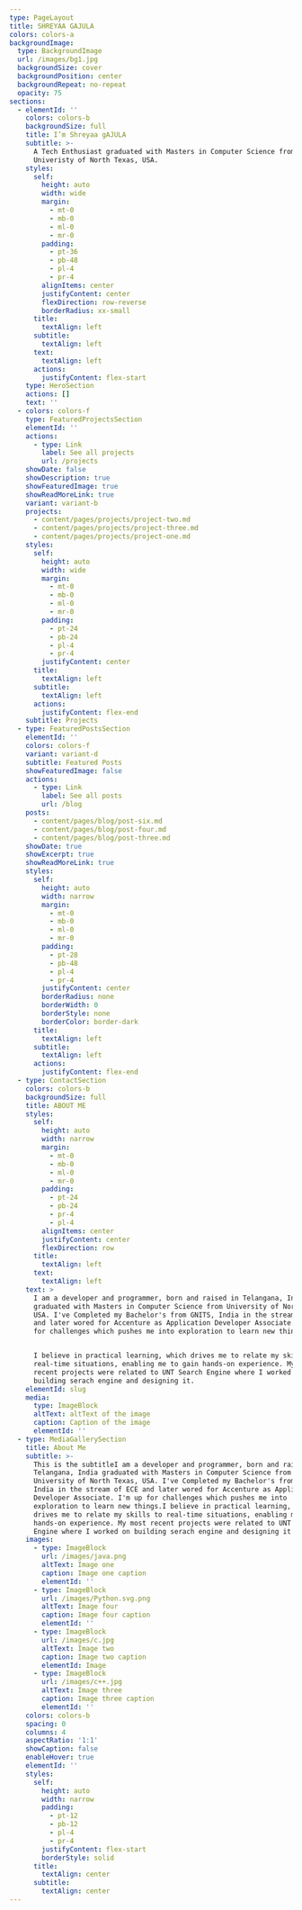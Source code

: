 ```yaml
---
type: PageLayout
title: SHREYAA GAJULA
colors: colors-a
backgroundImage:
  type: BackgroundImage
  url: /images/bg1.jpg
  backgroundSize: cover
  backgroundPosition: center
  backgroundRepeat: no-repeat
  opacity: 75
sections:
  - elementId: ''
    colors: colors-b
    backgroundSize: full
    title: I’m Shreyaa gAJULA
    subtitle: >-
      A Tech Enthusiast graduated with Masters in Computer Science from
      Univeristy of North Texas, USA.
    styles:
      self:
        height: auto
        width: wide
        margin:
          - mt-0
          - mb-0
          - ml-0
          - mr-0
        padding:
          - pt-36
          - pb-48
          - pl-4
          - pr-4
        alignItems: center
        justifyContent: center
        flexDirection: row-reverse
        borderRadius: xx-small
      title:
        textAlign: left
      subtitle:
        textAlign: left
      text:
        textAlign: left
      actions:
        justifyContent: flex-start
    type: HeroSection
    actions: []
    text: ''
  - colors: colors-f
    type: FeaturedProjectsSection
    elementId: ''
    actions:
      - type: Link
        label: See all projects
        url: /projects
    showDate: false
    showDescription: true
    showFeaturedImage: true
    showReadMoreLink: true
    variant: variant-b
    projects:
      - content/pages/projects/project-two.md
      - content/pages/projects/project-three.md
      - content/pages/projects/project-one.md
    styles:
      self:
        height: auto
        width: wide
        margin:
          - mt-0
          - mb-0
          - ml-0
          - mr-0
        padding:
          - pt-24
          - pb-24
          - pl-4
          - pr-4
        justifyContent: center
      title:
        textAlign: left
      subtitle:
        textAlign: left
      actions:
        justifyContent: flex-end
    subtitle: Projects
  - type: FeaturedPostsSection
    elementId: ''
    colors: colors-f
    variant: variant-d
    subtitle: Featured Posts
    showFeaturedImage: false
    actions:
      - type: Link
        label: See all posts
        url: /blog
    posts:
      - content/pages/blog/post-six.md
      - content/pages/blog/post-four.md
      - content/pages/blog/post-three.md
    showDate: true
    showExcerpt: true
    showReadMoreLink: true
    styles:
      self:
        height: auto
        width: narrow
        margin:
          - mt-0
          - mb-0
          - ml-0
          - mr-0
        padding:
          - pt-28
          - pb-48
          - pl-4
          - pr-4
        justifyContent: center
        borderRadius: none
        borderWidth: 0
        borderStyle: none
        borderColor: border-dark
      title:
        textAlign: left
      subtitle:
        textAlign: left
      actions:
        justifyContent: flex-end
  - type: ContactSection
    colors: colors-b
    backgroundSize: full
    title: ABOUT ME
    styles:
      self:
        height: auto
        width: narrow
        margin:
          - mt-0
          - mb-0
          - ml-0
          - mr-0
        padding:
          - pt-24
          - pb-24
          - pr-4
          - pl-4
        alignItems: center
        justifyContent: center
        flexDirection: row
      title:
        textAlign: left
      text:
        textAlign: left
    text: >
      I am a developer and programmer, born and raised in Telangana, India
      graduated with Masters in Computer Science from University of North Texas,
      USA. I've Completed my Bachelor's from GNITS, India in the stream of ECE
      and later wored for Accenture as Application Developer Associate. I'm up
      for challenges which pushes me into exploration to learn new things. 


      I believe in practical learning, which drives me to relate my skills to
      real-time situations, enabling me to gain hands-on experience. My most
      recent projects were related to UNT Search Engine where I worked on
      building serach engine and designing it. 
    elementId: slug
    media:
      type: ImageBlock
      altText: altText of the image
      caption: Caption of the image
      elementId: ''
  - type: MediaGallerySection
    title: About Me
    subtitle: >-
      This is the subtitleI am a developer and programmer, born and raised in
      Telangana, India graduated with Masters in Computer Science from
      University of North Texas, USA. I've Completed my Bachelor's from GNITS,
      India in the stream of ECE and later wored for Accenture as Application
      Developer Associate. I'm up for challenges which pushes me into
      exploration to learn new things.I believe in practical learning, which
      drives me to relate my skills to real-time situations, enabling me to gain
      hands-on experience. My most recent projects were related to UNT Search
      Engine where I worked on building serach engine and designing it.
    images:
      - type: ImageBlock
        url: /images/java.png
        altText: Image one
        caption: Image one caption
        elementId: ''
      - type: ImageBlock
        url: /images/Python.svg.png
        altText: Image four
        caption: Image four caption
        elementId: ''
      - type: ImageBlock
        url: /images/c.jpg
        altText: Image two
        caption: Image two caption
        elementId: Image
      - type: ImageBlock
        url: /images/c++.jpg
        altText: Image three
        caption: Image three caption
        elementId: ''
    colors: colors-b
    spacing: 0
    columns: 4
    aspectRatio: '1:1'
    showCaption: false
    enableHover: true
    elementId: ''
    styles:
      self:
        height: auto
        width: narrow
        padding:
          - pt-12
          - pb-12
          - pl-4
          - pr-4
        justifyContent: flex-start
        borderStyle: solid
      title:
        textAlign: center
      subtitle:
        textAlign: center
---
```

